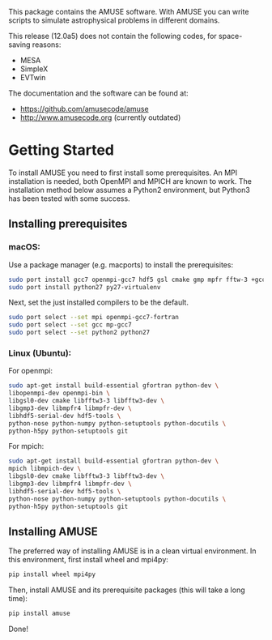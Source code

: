 This package contains the AMUSE software. With AMUSE you can write scripts to
simulate astrophysical problems in different domains.

This release (12.0a5) does not contain the following codes, for space-saving reasons:
- MESA
- SimpleX
- EVTwin

The documentation and the software can be found at:

* https://github.com/amusecode/amuse
* http://www.amusecode.org (currently outdated)

Getting Started
===============

To install AMUSE you need to first install some prerequisites. An MPI
installation is needed, both OpenMPI and MPICH are known to work.
The installation method below assumes a Python2 environment, but Python3 has
been tested with some success.

## Installing prerequisites

### macOS:

Use a package manager (e.g. macports) to install the prerequisites:
```bash
sudo port install gcc7 openmpi-gcc7 hdf5 gsl cmake gmp mpfr fftw-3 +gcc7
sudo port install python27 py27-virtualenv 
```
Next, set the just installed compilers to be the default.
```bash
sudo port select --set mpi openmpi-gcc7-fortran
sudo port select --set gcc mp-gcc7
sudo port select --set python2 python27
```

### Linux (Ubuntu):

For openmpi:

```bash
sudo apt-get install build-essential gfortran python-dev \
libopenmpi-dev openmpi-bin \
libgsl0-dev cmake libfftw3-3 libfftw3-dev \
libgmp3-dev libmpfr4 libmpfr-dev \
libhdf5-serial-dev hdf5-tools \
python-nose python-numpy python-setuptools python-docutils \
python-h5py python-setuptools git
```

For mpich:

```bash
sudo apt-get install build-essential gfortran python-dev \
mpich libmpich-dev \
libgsl0-dev cmake libfftw3-3 libfftw3-dev \
libgmp3-dev libmpfr4 libmpfr-dev \
libhdf5-serial-dev hdf5-tools \
python-nose python-numpy python-setuptools python-docutils \
python-h5py python-setuptools git
```

## Installing AMUSE
The preferred way of installing AMUSE is in a clean virtual environment.
In this environment, first install wheel and mpi4py:
```bash
pip install wheel mpi4py
```

Then, install AMUSE and its prerequisite packages (this will take a long time):
```bash
pip install amuse
```

Done!
